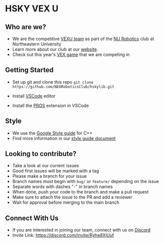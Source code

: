 # HSKY VEX U

## Who are we?
- We are the competitive [VEXU team](https://nurobotics.org/vexu/) as part of the [NU Robotics](!https://coe.northeastern.edu/orgs/northeastern-robotics/) club at Northeastern University 
- Learn more about our club at our [website](https://nurobotics.org/).
- Check out this year's [VEX game](https://www.vexrobotics.com/v5/competition/vrc-current-game) that we are competing in



## Getting Started
- Set up git and clone this repo ```git clone https://github.com/NEURoboticsClub/hskylib.git```
- Install [VSCode](https://code.visualstudio.com/)  editor

- Install the [PROS](https://marketplace.visualstudio.com/items?itemName=sigbots.pros) extension in VSCode


## Style
- We use the [Google Style guide](https://google.github.io/styleguide/cppguide.html) for C++ 
- Find more information in our [style guide document](https://docs.google.com/document/d/15wpYgYFyijVfwiNVZNVcK0HtliNn26WhP8DMXA3dm2Y/edit?tab=t.0)

## Looking to contribute?
- Take a look at our current issues
- Good first issues will be marked with a tag
- Please make a branch for your issue
- Branch names must begin with ```bug/``` or ```feature/``` depending on the issue
- Separate words with dashes "-" in branch names
- When done, push your code to the branch and make a pull request
- Make sure to attach the issue to the PR and add a reviewer
- Wait for approval before merging to the main branch

## Connect With Us
- If you are interested in joining our team, connect with us on [Discord](https://discord.com/invite/Ryhe8XjUuf)
- Invite Link: https://discord.com/invite/Ryhe8XjUuf